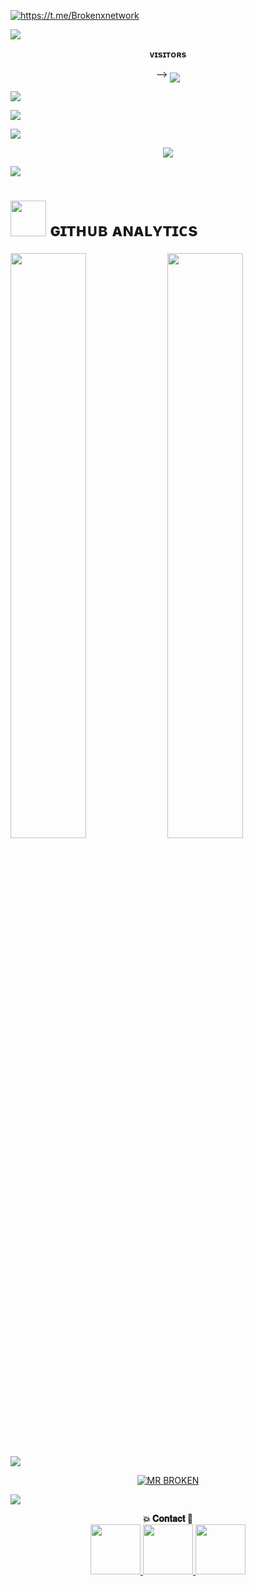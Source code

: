 <a href="https://github.com/Mrxbroken011"> <img src="https://readme-typing-svg.herokuapp.com?font=Russo+One&size=30&duration=4000&pause=1000&color=F7F7F7&width=435&lines=Hey%2C+my+self+MrBroken+;From+Chandhighar%2C+🇮🇳+India;Python+Dev!;Telegram%3A+%40Brokenxnetwork" alt="https://t.me/Brokenxnetwork" /></a>



[<img src="https://github.com/mrxbroken011/Brokenxnetwork/blob/master/resources/hr.gif"/>](https://github.com/mrxbroken011)


<div align="center">
    <b>ᴠɪsɪᴛᴏʀs</b><br>
    
 -->    <img align="middle" src="https://profile-counter.glitch.me/mrxbroken011/count.svg" />

</div>




[<img src="https://github.com/mrxbroken011/brokenxnetwork/blob/master/resources/hr.gif"/>](https://github.com/mrxbroken011)



<img src="https://user-images.githubusercontent.com/73097560/115834477-dbab4500-a447-11eb-908a-139a6edaec5c.gif">



[<img src="https://github.com/mrxbroken011/brokenxnetwork/blob/master/resources/hr.gif"/>](https://github.com/mrxbroken011)

<p align="center"><a href="https://t.me/BROKENXNETWORK"><img src="https://telegra.ph/file/91c6683a0074d9dce03c1.jpg"></a></p>



[<img src="https://github.com/mrxbroken011/brokenxnetwork/blob/master/resources/hr.gif"/>](https://github.com/mrxbroken011)



<h1> <img src="https://github.com/mrxbroken011/mrxbroken011/blob/master/resources/analytics.webp" width="57px"> <b>ɢɪᴛʜᴜʙ ᴀɴᴀʟʏᴛɪᴄs</b> </h1>


[<img align="center" src="https://github-readme-stats.vercel.app/api?username=mrxbroken011&count_private=true&show_icons=true&theme=chartreuse-dark&custom_title=MrBroken%27s+GitHub+Stats?&include_all_commits=true&hide_border=true&bg_color=000000" width="49%">](https://github.com/mrxbroken011) [<img align="center" src="https://github-readme-streak-stats.herokuapp.com/?user=mrxbroken011&theme=chartreuse-dark&hide_border=True&bg_color=000000" width="49%">](https://github.com/mrxbroken011)


[<img src="https://github.com/mrxbroken011/brokenxnetwork/blob/master/resources/hr.gif"/>](https://github.com/mrxbroken011)

<div align="center">
    
[![MR BROKEN](https://github-stats-alpha.vercel.app/api?username=mrxbroken011&show_icons=true&hide_title=true&bg_color=#000000&text_color=#ffffff&icon_color=ffcc00&border_radius=06&border_color=#ffffff&show_wide_pfp=true&hide_pr=true&hide_issue=true&width=300)](https://github.com/mrxbroken011)

</div>

[<img src="https://github.com/mrxbroken011/brokenxnetwork/blob/master/resources/hr.gif"/>](https://github.com/mrxbroken011)

<p align="center">
  <b>💥 𝐂𝐨𝐧𝐭𝐚𝐜𝐭 📱</b>
    <br>
  <a href="https://t.me/BrokenxNetwork">
    <img src="https://raw.githubusercontent.com/mrxbroken011/mrxbroken011/master/resources/telegram_icon.png" width="80px"/> 
  </a>
  <a href="https://t.me/broknxsupport">
    <img src="https://raw.githubusercontent.com/mrxbroken011/mrxbroken011/master/resources/telegram_icon.png" width="80px"/>
  </a>
  <a href="https://ig.me/IG_.MR.BROKEN">
    <img src="https://raw.githubusercontent.com/mrxbroken011/mrxbroken011/master/resources/insta_icon.png" width="80px"/>
  </a>
</p>
